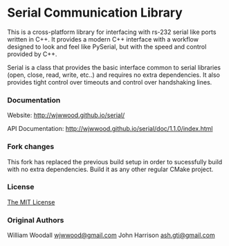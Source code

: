 # Serial Communication Library

This is a cross-platform library for interfacing with rs-232 serial like ports written in C++.
It provides a modern C++ interface with a workflow designed to look and feel like PySerial, but with the speed and control provided by C++. 

Serial is a class that provides the basic interface common to serial libraries (open, close, read, write, etc..) and requires no extra dependencies. 
It also provides tight control over timeouts and control over handshaking lines. 

### Documentation

Website: http://wjwwood.github.io/serial/

API Documentation: http://wjwwood.github.io/serial/doc/1.1.0/index.html

### Fork changes

This fork has replaced the previous build setup in order to sucessfully build with no extra dependencies.
Build it as any other regular CMake project. 

### License

[The MIT License](LICENSE)

### Original Authors

William Woodall <wjwwood@gmail.com>
John Harrison <ash.gti@gmail.com>
